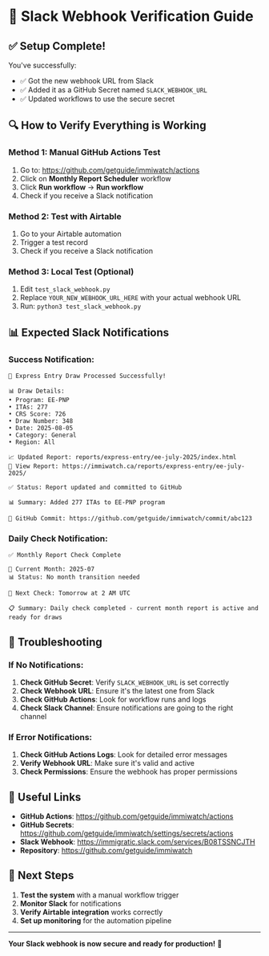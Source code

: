 # 🧪 Slack Webhook Verification Guide

## ✅ **Setup Complete!**

You've successfully:
- ✅ Got the new webhook URL from Slack
- ✅ Added it as a GitHub Secret named `SLACK_WEBHOOK_URL`
- ✅ Updated workflows to use the secure secret

## 🔍 **How to Verify Everything is Working**

### **Method 1: Manual GitHub Actions Test**
1. Go to: https://github.com/getguide/immiwatch/actions
2. Click on **Monthly Report Scheduler** workflow
3. Click **Run workflow** → **Run workflow**
4. Check if you receive a Slack notification

### **Method 2: Test with Airtable**
1. Go to your Airtable automation
2. Trigger a test record
3. Check if you receive a Slack notification

### **Method 3: Local Test (Optional)**
1. Edit `test_slack_webhook.py`
2. Replace `YOUR_NEW_WEBHOOK_URL_HERE` with your actual webhook URL
3. Run: `python3 test_slack_webhook.py`

## 📊 **Expected Slack Notifications**

### **Success Notification:**
```
🎉 Express Entry Draw Processed Successfully!

📊 Draw Details:
• Program: EE-PNP
• ITAs: 277
• CRS Score: 726
• Draw Number: 348
• Date: 2025-08-05
• Category: General
• Region: All

📈 Updated Report: reports/express-entry/ee-july-2025/index.html
🔗 View Report: https://immiwatch.ca/reports/express-entry/ee-july-2025/

✅ Status: Report updated and committed to GitHub

📊 Summary: Added 277 ITAs to EE-PNP program

🔗 GitHub Commit: https://github.com/getguide/immiwatch/commit/abc123
```

### **Daily Check Notification:**
```
✅ Monthly Report Check Complete

📅 Current Month: 2025-07
📊 Status: No month transition needed

🔄 Next Check: Tomorrow at 2 AM UTC

📋 Summary: Daily check completed - current month report is active and ready for draws
```

## 🚨 **Troubleshooting**

### **If No Notifications:**
1. **Check GitHub Secret**: Verify `SLACK_WEBHOOK_URL` is set correctly
2. **Check Webhook URL**: Ensure it's the latest one from Slack
3. **Check GitHub Actions**: Look for workflow runs and logs
4. **Check Slack Channel**: Ensure notifications are going to the right channel

### **If Error Notifications:**
1. **Check GitHub Actions Logs**: Look for detailed error messages
2. **Verify Webhook URL**: Make sure it's valid and active
3. **Check Permissions**: Ensure the webhook has proper permissions

## 🔗 **Useful Links**

- **GitHub Actions**: https://github.com/getguide/immiwatch/actions
- **GitHub Secrets**: https://github.com/getguide/immiwatch/settings/secrets/actions
- **Slack Webhook**: https://immigratic.slack.com/services/B08TSSNCJTH
- **Repository**: https://github.com/getguide/immiwatch

## 🎯 **Next Steps**

1. **Test the system** with a manual workflow trigger
2. **Monitor Slack** for notifications
3. **Verify Airtable integration** works correctly
4. **Set up monitoring** for the automation pipeline

---

**Your Slack webhook is now secure and ready for production!** 🚀 